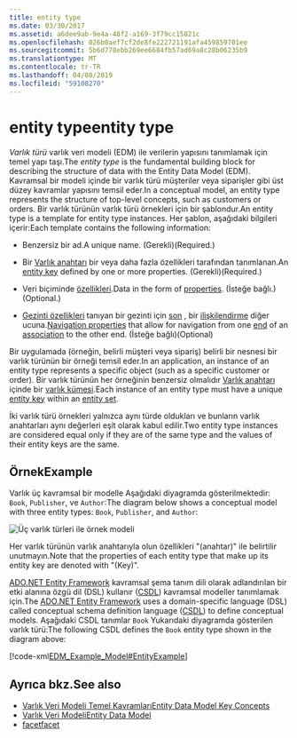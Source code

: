 ```yaml
---
title: entity type
ms.date: 03/30/2017
ms.assetid: a6dee9ab-9e4a-48f2-a169-3f79cc15821c
ms.openlocfilehash: 026b0aef7cf2de8fe222721191afa459859701ee
ms.sourcegitcommit: 5b6d778ebb269ee6684fb57ad69a8c28b06235b9
ms.translationtype: MT
ms.contentlocale: tr-TR
ms.lasthandoff: 04/08/2019
ms.locfileid: "59108270"
---
```

# <a name="entity-type"></a><span data-ttu-id="adb26-102">entity type</span><span class="sxs-lookup"><span data-stu-id="adb26-102">entity type</span></span>
<span data-ttu-id="adb26-103">*Varlık türü* varlık veri modeli (EDM) ile verilerin yapısını tanımlamak için temel yapı taşı.</span><span class="sxs-lookup"><span data-stu-id="adb26-103">The *entity type* is the fundamental building block for describing the structure of data with the Entity Data Model (EDM).</span></span> <span data-ttu-id="adb26-104">Kavramsal bir modeli içinde bir varlık türü müşteriler veya siparişler gibi üst düzey kavramlar yapısını temsil eder.</span><span class="sxs-lookup"><span data-stu-id="adb26-104">In a conceptual model, an entity type represents the structure of top-level concepts, such as customers or orders.</span></span> <span data-ttu-id="adb26-105">Bir varlık türünün varlık türü örnekleri için bir şablondur.</span><span class="sxs-lookup"><span data-stu-id="adb26-105">An entity type is a template for entity type instances.</span></span> <span data-ttu-id="adb26-106">Her şablon, aşağıdaki bilgileri içerir:</span><span class="sxs-lookup"><span data-stu-id="adb26-106">Each template contains the following information:</span></span>  
  
-   <span data-ttu-id="adb26-107">Benzersiz bir ad.</span><span class="sxs-lookup"><span data-stu-id="adb26-107">A unique name.</span></span> <span data-ttu-id="adb26-108">(Gerekli)</span><span class="sxs-lookup"><span data-stu-id="adb26-108">(Required.)</span></span>  
  
-   <span data-ttu-id="adb26-109">Bir [Varlık anahtarı](../../../../docs/framework/data/adonet/entity-key.md) bir veya daha fazla özellikleri tarafından tanımlanan.</span><span class="sxs-lookup"><span data-stu-id="adb26-109">An [entity key](../../../../docs/framework/data/adonet/entity-key.md) defined by one or more properties.</span></span> <span data-ttu-id="adb26-110">(Gerekli)</span><span class="sxs-lookup"><span data-stu-id="adb26-110">(Required.)</span></span>  
  
-   <span data-ttu-id="adb26-111">Veri biçiminde [özellikleri](../../../../docs/framework/data/adonet/property.md).</span><span class="sxs-lookup"><span data-stu-id="adb26-111">Data in the form of [properties](../../../../docs/framework/data/adonet/property.md).</span></span> <span data-ttu-id="adb26-112">(İsteğe bağlı.)</span><span class="sxs-lookup"><span data-stu-id="adb26-112">(Optional.)</span></span>  
  
-   <span data-ttu-id="adb26-113">[Gezinti özellikleri](../../../../docs/framework/data/adonet/navigation-property.md) tanıyan bir gezinti için [son](../../../../docs/framework/data/adonet/association-end.md) , bir [ilişkilendirme](../../../../docs/framework/data/adonet/association-type.md) diğer ucuna.</span><span class="sxs-lookup"><span data-stu-id="adb26-113">[Navigation properties](../../../../docs/framework/data/adonet/navigation-property.md) that allow for navigation from one [end](../../../../docs/framework/data/adonet/association-end.md) of an [association](../../../../docs/framework/data/adonet/association-type.md) to the other end.</span></span> <span data-ttu-id="adb26-114">(İsteğe bağlı)</span><span class="sxs-lookup"><span data-stu-id="adb26-114">(Optional)</span></span>  
  
 <span data-ttu-id="adb26-115">Bir uygulamada (örneğin, belirli müşteri veya sipariş) belirli bir nesnesi bir varlık türünün bir örneği temsil eder.</span><span class="sxs-lookup"><span data-stu-id="adb26-115">In an application, an instance of an entity type represents a specific object (such as a specific customer or order).</span></span> <span data-ttu-id="adb26-116">Bir varlık türünün her örneğinin benzersiz olmalıdır [Varlık anahtarı](../../../../docs/framework/data/adonet/entity-key.md) içinde bir [varlık kümesi](../../../../docs/framework/data/adonet/entity-set.md).</span><span class="sxs-lookup"><span data-stu-id="adb26-116">Each instance of an entity type must have a unique [entity key](../../../../docs/framework/data/adonet/entity-key.md) within an [entity set](../../../../docs/framework/data/adonet/entity-set.md).</span></span>  
  
 <span data-ttu-id="adb26-117">İki varlık türü örnekleri yalnızca aynı türde oldukları ve bunların varlık anahtarları aynı değerleri eşit olarak kabul edilir.</span><span class="sxs-lookup"><span data-stu-id="adb26-117">Two entity type instances are considered equal only if they are of the same type and the values of their entity keys are the same.</span></span>  
  
## <a name="example"></a><span data-ttu-id="adb26-118">Örnek</span><span class="sxs-lookup"><span data-stu-id="adb26-118">Example</span></span>  
 <span data-ttu-id="adb26-119">Varlık üç kavramsal bir modelle Aşağıdaki diyagramda gösterilmektedir: `Book`, `Publisher`, ve `Author`:</span><span class="sxs-lookup"><span data-stu-id="adb26-119">The diagram below shows a conceptual model with three entity types: `Book`, `Publisher`, and `Author`:</span></span>  
  
 ![Üç varlık türleri ile örnek modeli](./media/entity-type/example-model-three-entity-types.gif)  
  
 <span data-ttu-id="adb26-121">Her varlık türünün varlık anahtarıyla olun özellikleri "(anahtar)" ile belirtilir unutmayın.</span><span class="sxs-lookup"><span data-stu-id="adb26-121">Note that the properties of each entity type that make up its entity key are denoted with "(Key)".</span></span>  
  
 <span data-ttu-id="adb26-122">[ADO.NET Entity Framework](../../../../docs/framework/data/adonet/ef/index.md) kavramsal şema tanım dili olarak adlandırılan bir etki alanına özgü dil (DSL) kullanır ([CSDL](../../../../docs/framework/data/adonet/ef/language-reference/csdl-specification.md)) kavramsal modeller tanımlamak için.</span><span class="sxs-lookup"><span data-stu-id="adb26-122">The [ADO.NET Entity Framework](../../../../docs/framework/data/adonet/ef/index.md) uses a domain-specific language (DSL) called conceptual schema definition language ([CSDL](../../../../docs/framework/data/adonet/ef/language-reference/csdl-specification.md)) to define conceptual models.</span></span> <span data-ttu-id="adb26-123">Aşağıdaki CSDL tanımlar `Book` Yukarıdaki diyagramda gösterilen varlık türü:</span><span class="sxs-lookup"><span data-stu-id="adb26-123">The following CSDL defines the `Book` entity type shown in the diagram above:</span></span>  
  
 [!code-xml[EDM_Example_Model#EntityExample](../../../../samples/snippets/xml/VS_Snippets_Data/edm_example_model/xml/books.edmx#entityexample)]  
  
## <a name="see-also"></a><span data-ttu-id="adb26-124">Ayrıca bkz.</span><span class="sxs-lookup"><span data-stu-id="adb26-124">See also</span></span>

- [<span data-ttu-id="adb26-125">Varlık Veri Modeli Temel Kavramları</span><span class="sxs-lookup"><span data-stu-id="adb26-125">Entity Data Model Key Concepts</span></span>](../../../../docs/framework/data/adonet/entity-data-model-key-concepts.md)
- [<span data-ttu-id="adb26-126">Varlık Veri Modeli</span><span class="sxs-lookup"><span data-stu-id="adb26-126">Entity Data Model</span></span>](../../../../docs/framework/data/adonet/entity-data-model.md)
- [<span data-ttu-id="adb26-127">facet</span><span class="sxs-lookup"><span data-stu-id="adb26-127">facet</span></span>](../../../../docs/framework/data/adonet/facet.md)
